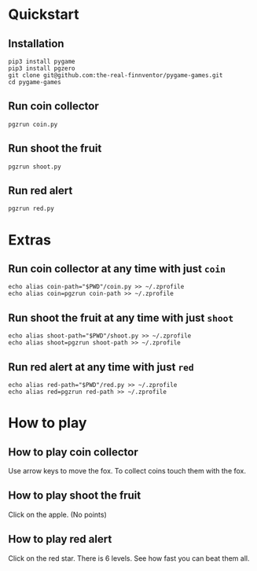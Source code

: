 # Quickstart
## Installation
```
pip3 install pygame
pip3 install pgzero
git clone git@github.com:the-real-finnventor/pygame-games.git
cd pygame-games
```

## Run coin collector
```
pgzrun coin.py
```

## Run shoot the fruit
```
pgzrun shoot.py
```

## Run red alert
```
pgzrun red.py
```

# Extras
## Run coin collector at any time with just `coin`
```
echo alias coin-path="$PWD"/coin.py >> ~/.zprofile
echo alias coin=pgzrun coin-path >> ~/.zprofile
```

## Run shoot the fruit at any time with just `shoot`
```
echo alias shoot-path="$PWD"/shoot.py >> ~/.zprofile
echo alias shoot=pgzrun shoot-path >> ~/.zprofile
```

## Run red alert at any time with just `red`
```
echo alias red-path="$PWD"/red.py >> ~/.zprofile
echo alias red=pgzrun red-path >> ~/.zprofile
```

# How to play
## How to play coin collector
Use arrow keys to move the fox. To collect coins touch them with the fox. 
## How to play shoot the fruit
Click on the apple. (No points)
## How to play red alert
Click on the red star. There is 6 levels. See how fast you can beat them all.
